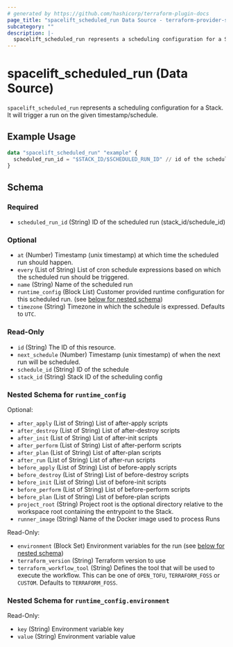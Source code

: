 ```yaml
---
# generated by https://github.com/hashicorp/terraform-plugin-docs
page_title: "spacelift_scheduled_run Data Source - terraform-provider-spacelift"
subcategory: ""
description: |-
  spacelift_scheduled_run represents a scheduling configuration for a Stack. It will trigger a run on the given timestamp/schedule.
---
```


# spacelift_scheduled_run (Data Source)

`spacelift_scheduled_run` represents a scheduling configuration for a Stack. It will trigger a run on the given timestamp/schedule.

## Example Usage

```terraform
data "spacelift_scheduled_run" "example" {
  scheduled_run_id = "$STACK_ID/$SCHEDULED_RUN_ID" // id of the scheduled run
}
```

<!-- schema generated by tfplugindocs -->
## Schema

### Required

- `scheduled_run_id` (String) ID of the scheduled run (stack_id/schedule_id)

### Optional

- `at` (Number) Timestamp (unix timestamp) at which time the scheduled run should happen.
- `every` (List of String) List of cron schedule expressions based on which the scheduled run should be triggered.
- `name` (String) Name of the scheduled run
- `runtime_config` (Block List) Customer provided runtime configuration for this scheduled run. (see [below for nested schema](#nestedblock--runtime_config))
- `timezone` (String) Timezone in which the schedule is expressed. Defaults to `UTC`.

### Read-Only

- `id` (String) The ID of this resource.
- `next_schedule` (Number) Timestamp (unix timestamp) of when the next run will be scheduled.
- `schedule_id` (String) ID of the schedule
- `stack_id` (String) Stack ID of the scheduling config

<a id="nestedblock--runtime_config"></a>
### Nested Schema for `runtime_config`

Optional:

- `after_apply` (List of String) List of after-apply scripts
- `after_destroy` (List of String) List of after-destroy scripts
- `after_init` (List of String) List of after-init scripts
- `after_perform` (List of String) List of after-perform scripts
- `after_plan` (List of String) List of after-plan scripts
- `after_run` (List of String) List of after-run scripts
- `before_apply` (List of String) List of before-apply scripts
- `before_destroy` (List of String) List of before-destroy scripts
- `before_init` (List of String) List of before-init scripts
- `before_perform` (List of String) List of before-perform scripts
- `before_plan` (List of String) List of before-plan scripts
- `project_root` (String) Project root is the optional directory relative to the workspace root containing the entrypoint to the Stack.
- `runner_image` (String) Name of the Docker image used to process Runs

Read-Only:

- `environment` (Block Set) Environment variables for the run (see [below for nested schema](#nestedblock--runtime_config--environment))
- `terraform_version` (String) Terraform version to use
- `terraform_workflow_tool` (String) Defines the tool that will be used to execute the workflow. This can be one of `OPEN_TOFU`, `TERRAFORM_FOSS` or `CUSTOM`. Defaults to `TERRAFORM_FOSS`.

<a id="nestedblock--runtime_config--environment"></a>
### Nested Schema for `runtime_config.environment`

Read-Only:

- `key` (String) Environment variable key
- `value` (String) Environment variable value
